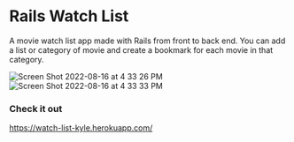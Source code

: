 # Rails Watch List

A movie watch list app made with Rails from front to back end. 
You can add a list or category of movie and create a bookmark for each movie in that category.

![Screen Shot 2022-08-16 at 4 33 26 PM](https://user-images.githubusercontent.com/99015262/184838204-bf7c7eab-f70e-4481-9970-ca7c3fa9102a.png)
![Screen Shot 2022-08-16 at 4 33 33 PM](https://user-images.githubusercontent.com/99015262/184838213-09ef0835-008b-496b-9876-6a1776db4a50.png)


### Check it out
https://watch-list-kyle.herokuapp.com/
